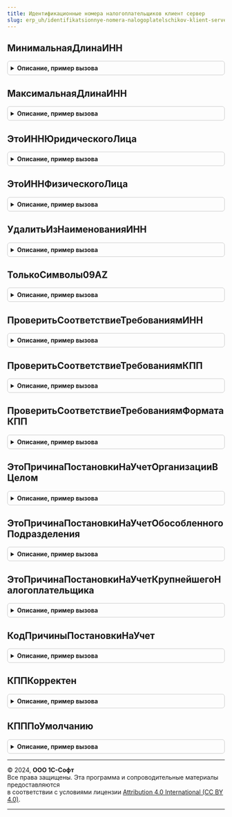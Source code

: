 ```yaml
---
title: Идентификационные номера налогоплательщиков клиент сервер
slug: erp_uh/identifikatsionnye-nomera-nalogoplatelschikov-klient-server
---
```



## МинимальнаяДлинаИНН
<details style="margin: 1em 0; padding: 0.5em; border: 1px solid #ccc; border-radius: 6px;">

<summary style="font-weight: bold; cursor: pointer;">Описание, пример вызова</summary>

```bsl
// "Об утверждении Порядка и условий присвоения, применения, а также изменения идентификационного номера налогоплательщика"

Функция МинимальнаяДлинаИНН() Экспорт
```

Пример вызова
```bsl
Результат = ИдентификационныеНомераНалогоплательщиковКлиентСервер.МинимальнаяДлинаИНН() 
```
</details>

## МаксимальнаяДлинаИНН
<details style="margin: 1em 0; padding: 0.5em; border: 1px solid #ccc; border-radius: 6px;">

<summary style="font-weight: bold; cursor: pointer;">Описание, пример вызова</summary>

```bsl

Функция МаксимальнаяДлинаИНН() Экспорт
```

Пример вызова
```bsl
Результат = ИдентификационныеНомераНалогоплательщиковКлиентСервер.МаксимальнаяДлинаИНН() 
```
</details>

## ЭтоИННЮридическогоЛица
<details style="margin: 1em 0; padding: 0.5em; border: 1px solid #ccc; border-radius: 6px;">

<summary style="font-weight: bold; cursor: pointer;">Описание, пример вызова</summary>

```bsl

Функция ЭтоИННЮридическогоЛица(ИНН) Экспорт
```

Пример вызова
```bsl
Результат = ИдентификационныеНомераНалогоплательщиковКлиентСервер.ЭтоИННЮридическогоЛица(ИНН) 
```
</details>

## ЭтоИННФизическогоЛица
<details style="margin: 1em 0; padding: 0.5em; border: 1px solid #ccc; border-radius: 6px;">

<summary style="font-weight: bold; cursor: pointer;">Описание, пример вызова</summary>

```bsl

Функция ЭтоИННФизическогоЛица(ИНН) Экспорт
```

Пример вызова
```bsl
Результат = ИдентификационныеНомераНалогоплательщиковКлиентСервер.ЭтоИННФизическогоЛица(ИНН) 
```
</details>

## УдалитьИзНаименованияИНН
<details style="margin: 1em 0; padding: 0.5em; border: 1px solid #ccc; border-radius: 6px;">

<summary style="font-weight: bold; cursor: pointer;">Описание, пример вызова</summary>

```bsl

Процедура УдалитьИзНаименованияИНН(Наименование, ИНН) Экспорт
```

Пример вызова
```bsl
ИдентификационныеНомераНалогоплательщиковКлиентСервер.УдалитьИзНаименованияИНН(Наименование, ИНН) 
```
</details>

## ТолькоСимволы09AZ
<details style="margin: 1em 0; padding: 0.5em; border: 1px solid #ccc; border-radius: 6px;">

<summary style="font-weight: bold; cursor: pointer;">Описание, пример вызова</summary>

```bsl

Функция ТолькоСимволы09AZ(ПроверяемоеЗначение) Экспорт
```

Пример вызова
```bsl
Результат = ИдентификационныеНомераНалогоплательщиковКлиентСервер.ТолькоСимволы09AZ(ПроверяемоеЗначение));
```
</details>

## ПроверитьСоответствиеТребованиямИНН
<details style="margin: 1em 0; padding: 0.5em; border: 1px solid #ccc; border-radius: 6px;">

<summary style="font-weight: bold; cursor: pointer;">Описание, пример вызова</summary>

```bsl

Функция ПроверитьСоответствиеТребованиямИНН(Знач ИНН, Знач ЭтоЮрЛицо) Экспорт
```

Пример вызова
```bsl
Результат = ИдентификационныеНомераНалогоплательщиковКлиентСервер.ПроверитьСоответствиеТребованиямИНН(ИНН, ЭтоЮрЛицо) 
```
</details>

## ПроверитьСоответствиеТребованиямКПП
<details style="margin: 1em 0; padding: 0.5em; border: 1px solid #ccc; border-radius: 6px;">

<summary style="font-weight: bold; cursor: pointer;">Описание, пример вызова</summary>

```bsl

Функция ПроверитьСоответствиеТребованиямКПП(Знач КПП, Знач ЭтоЮрЛицо, Знач ОбособленноеПодразделение, Знач ЭтоКонтрагент = Истина) Экспорт
```

Пример вызова
```bsl
Результат = ИдентификационныеНомераНалогоплательщиковКлиентСервер.ПроверитьСоответствиеТребованиямКПП(КПП, ЭтоЮрЛицо, ОбособленноеПодразделение, ЭтоКонтрагент);
```
</details>

## ПроверитьСоответствиеТребованиямФорматаКПП
<details style="margin: 1em 0; padding: 0.5em; border: 1px solid #ccc; border-radius: 6px;">

<summary style="font-weight: bold; cursor: pointer;">Описание, пример вызова</summary>

```bsl

Функция ПроверитьСоответствиеТребованиямФорматаКПП(Знач КПП, Знач ЭтоЮрЛицо) Экспорт
```

Пример вызова
```bsl
Результат = ИдентификационныеНомераНалогоплательщиковКлиентСервер.ПроверитьСоответствиеТребованиямФорматаКПП(КПП, ЭтоЮрЛицо) 
```
</details>

## ЭтоПричинаПостановкиНаУчетОрганизацииВЦелом
<details style="margin: 1em 0; padding: 0.5em; border: 1px solid #ccc; border-radius: 6px;">

<summary style="font-weight: bold; cursor: pointer;">Описание, пример вызова</summary>

```bsl

Функция ЭтоПричинаПостановкиНаУчетОрганизацииВЦелом(КодПричиныПостановки) Экспорт
```

Пример вызова
```bsl
Результат = ИдентификационныеНомераНалогоплательщиковКлиентСервер.ЭтоПричинаПостановкиНаУчетОрганизацииВЦелом(КодПричиныПостановки) 
```
</details>

## ЭтоПричинаПостановкиНаУчетОбособленногоПодразделения
<details style="margin: 1em 0; padding: 0.5em; border: 1px solid #ccc; border-radius: 6px;">

<summary style="font-weight: bold; cursor: pointer;">Описание, пример вызова</summary>

```bsl

Функция ЭтоПричинаПостановкиНаУчетОбособленногоПодразделения(КодПричиныПостановкиНаУчет) Экспорт
```

Пример вызова
```bsl
Результат = ИдентификационныеНомераНалогоплательщиковКлиентСервер.ЭтоПричинаПостановкиНаУчетОбособленногоПодразделения(КодПричиныПостановкиНаУчет));
```
</details>

## ЭтоПричинаПостановкиНаУчетКрупнейшегоНалогоплательщика
<details style="margin: 1em 0; padding: 0.5em; border: 1px solid #ccc; border-radius: 6px;">

<summary style="font-weight: bold; cursor: pointer;">Описание, пример вызова</summary>

```bsl

Функция ЭтоПричинаПостановкиНаУчетКрупнейшегоНалогоплательщика(КодПричиныПостановки) Экспорт
```

Пример вызова
```bsl
Результат = ИдентификационныеНомераНалогоплательщиковКлиентСервер.ЭтоПричинаПостановкиНаУчетКрупнейшегоНалогоплательщика(КодПричиныПостановки) 
```
</details>

## КодПричиныПостановкиНаУчет
<details style="margin: 1em 0; padding: 0.5em; border: 1px solid #ccc; border-radius: 6px;">

<summary style="font-weight: bold; cursor: pointer;">Описание, пример вызова</summary>

```bsl

Функция КодПричиныПостановкиНаУчет(КПП) Экспорт
```

Пример вызова
```bsl
Результат = ИдентификационныеНомераНалогоплательщиковКлиентСервер.КодПричиныПостановкиНаУчет(КПП) 
```
</details>

## КППКорректен
<details style="margin: 1em 0; padding: 0.5em; border: 1px solid #ccc; border-radius: 6px;">

<summary style="font-weight: bold; cursor: pointer;">Описание, пример вызова</summary>

```bsl

Функция КППКорректен(КПП) Экспорт
```

Пример вызова
```bsl
Результат = ИдентификационныеНомераНалогоплательщиковКлиентСервер.КППКорректен(КПП) 
```
</details>

## КПППоУмолчанию
<details style="margin: 1em 0; padding: 0.5em; border: 1px solid #ccc; border-radius: 6px;">

<summary style="font-weight: bold; cursor: pointer;">Описание, пример вызова</summary>

```bsl

Функция КПППоУмолчанию(ИНН) Экспорт
```

Пример вызова
```bsl
Результат = ИдентификационныеНомераНалогоплательщиковКлиентСервер.КПППоУмолчанию(ИНН) 
```
</details>

---

© 2024, **ООО 1С-Софт**  
Все права защищены. Эта программа и сопроводительные материалы предоставляются  
в соответствии с условиями лицензии [Attribution 4.0 International (CC BY 4.0)](https://creativecommons.org/licenses/by/4.0/legalcode).

---
